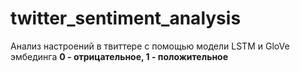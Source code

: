 # twitter_sentiment_analysis
Анализ настроений в твиттере с помощью модели LSTM и GloVe эмбединга
**0 - отрицательное, 1 - положительное**
